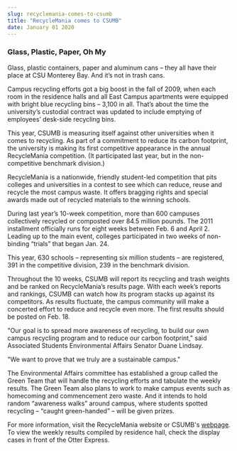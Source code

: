 ```yaml
---
slug: recyclemania-comes-to-csumb
title: "RecycleMania comes to CSUMB"
date: January 01 2020
---
```


  
<h3>Glass, Plastic, Paper, Oh My</h3>
<p>
  Glass, plastic containers, paper and aluminum cans – they all have their place
  at CSU Monterey Bay. And it’s not in trash cans.
</p>
<p>
  Campus recycling efforts got a big boost in the fall of 2009, when each room
  in the residence halls and all East Campus apartments were equipped with
  bright blue recycling bins – 3,100 in all. That’s about the time the
  university’s custodial contract was updated to include emptying of employees’
  desk-side recycling bins.
</p>
<p>
  This year, CSUMB is measuring itself against other universities when it comes
  to recycling. As part of a commitment to reduce its carbon footprint, the
  university is making its first competitive appearance in the annual
  RecycleMania competition. (It participated last year, but in the
  non-competitive benchmark division.)
</p>
<p>
  RecycleMania is a nationwide, friendly student-led competition that pits
  colleges and universities in a contest to see which can reduce, reuse and
  recycle the most campus waste. It offers bragging rights and special awards
  made out of recycled materials to the winning schools.
</p>
<p>
  During last year’s 10-week competition, more than 600 campuses collectively
  recycled or composted over 84.5 million pounds. The 2011 installment
  officially runs for eight weeks between Feb. 6 and April 2. Leading up to the
  main event, colleges participated in two weeks of non-binding “trials” that
  began Jan. 24.
</p>
<p>
  This year, 630 schools – representing six million students – are registered,
  391 in the competitive division, 239 in the benchmark division.
</p>
<p>
  Throughout the 10 weeks, CSUMB will report its recycling and trash weights and
  be ranked on RecycleMania’s results page. With each week’s reports and
  rankings, CSUMB can watch how its program stacks up against its competitors.
  As results fluctuate, the campus community will make a concerted effort to
  reduce and recycle even more. The first results should be posted on Feb. 18.
</p>
<p>
  "Our goal is to spread more awareness of recycling, to build our own campus
  recycling program and to reduce our carbon footprint," said Associated
  Students Environmental Affairs Senator Duane Lindsay.
</p>
<p>"We want to prove that we truly are a sustainable campus."</p>
<p>
  The Environmental Affairs committee has established a group called the Green
  Team that will handle the recycling efforts and tabulate the weekly results.
  The Green Team also plans to work to make campus events such as homecoming and
  commencement zero waste. And it intends to hold random “awareness walks”
  around campus, where students spotted recycling – “caught green-handed” – will
  be given prizes.
</p>
<p>
  For more information, visit the RecycleMania website or CSUMB's
  <a href="https://ideals.csumb.edu/news/students-work-make-university-green"
    >webpage</a
  >. To view the weekly results compiled by residence hall, check the display
  cases in front of the Otter Express.
</p>
 
